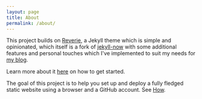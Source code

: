 ```yaml
---
layout: page
title: About
permalink: /about/
---
```


This project builds on [Reverie](https://github.com/amitmerchant1990/reverie), a Jekyll theme which is simple and opinionated, which itself is a fork of [jekyll-now](https://github.com/barryclark/jekyll-now) with some additional features and personal touches which I've implemented to suit my needs for [my blog](https://www.amitmerchant.com).

Learn more about it [here](https://github.com/amitmerchant1990/reverie) on how to get started.

The goal of this project is to help you set up and deploy a fully fledged static website using a browser and a GitHub account. See [How](/getting-started).